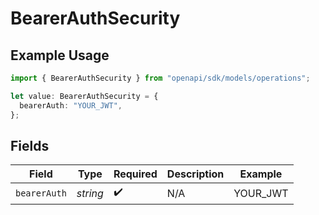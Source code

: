 # BearerAuthSecurity

## Example Usage

```typescript
import { BearerAuthSecurity } from "openapi/sdk/models/operations";

let value: BearerAuthSecurity = {
  bearerAuth: "YOUR_JWT",
};
```

## Fields

| Field              | Type               | Required           | Description        | Example            |
| ------------------ | ------------------ | ------------------ | ------------------ | ------------------ |
| `bearerAuth`       | *string*           | :heavy_check_mark: | N/A                | YOUR_JWT           |